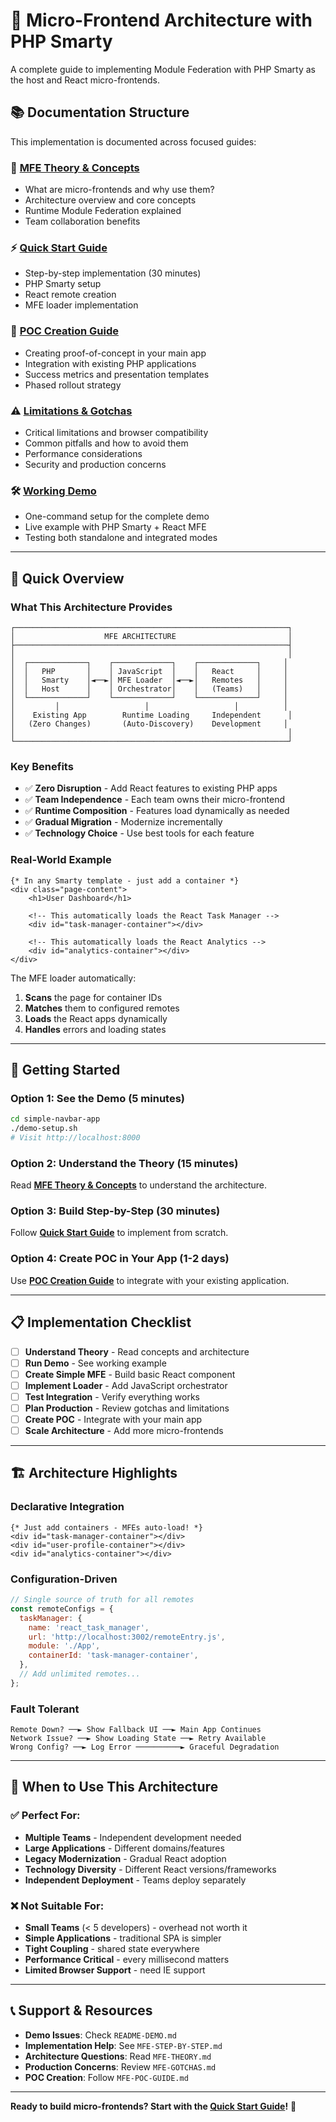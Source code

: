 # 🚀 **Micro-Frontend Architecture with PHP Smarty**

A complete guide to implementing Module Federation with PHP Smarty as the host and React micro-frontends.

## **📚 Documentation Structure**

This implementation is documented across focused guides:

### **🧠 [MFE Theory & Concepts](./MFE-THEORY.md)**

- What are micro-frontends and why use them?
- Architecture overview and core concepts
- Runtime Module Federation explained
- Team collaboration benefits

### **⚡ [Quick Start Guide](./MFE-STEP-BY-STEP.md)**

- Step-by-step implementation (30 minutes)
- PHP Smarty setup
- React remote creation
- MFE loader implementation

### **🎯 [POC Creation Guide](./MFE-POC-GUIDE.md)**

- Creating proof-of-concept in your main app
- Integration with existing PHP applications
- Success metrics and presentation templates
- Phased rollout strategy

### **⚠️ [Limitations & Gotchas](./MFE-GOTCHAS.md)**

- Critical limitations and browser compatibility
- Common pitfalls and how to avoid them
- Performance considerations
- Security and production concerns

### **🛠️ [Working Demo](./README-DEMO.md)**

- One-command setup for the complete demo
- Live example with PHP Smarty + React MFE
- Testing both standalone and integrated modes

---

## **🚀 Quick Overview**

### **What This Architecture Provides**

```
┌─────────────────────────────────────────────────────────────┐
│                    MFE ARCHITECTURE                         │
├─────────────────────────────────────────────────────────────┤
│                                                             │
│  ┌─────────────┐    ┌─────────────┐    ┌─────────────┐     │
│  │   PHP       │    │ JavaScript  │    │   React     │     │
│  │   Smarty    │◄──►│ MFE Loader  │◄──►│   Remotes   │     │
│  │   Host      │    │ Orchestrator│    │   (Teams)   │     │
│  └─────────────┘    └─────────────┘    └─────────────┘     │
│         │                   │                   │          │
│    Existing App        Runtime Loading     Independent      │
│   (Zero Changes)       (Auto-Discovery)    Development     │
│                                                             │
└─────────────────────────────────────────────────────────────┘
```

### **Key Benefits**

- ✅ **Zero Disruption** - Add React features to existing PHP apps
- ✅ **Team Independence** - Each team owns their micro-frontend
- ✅ **Runtime Composition** - Features load dynamically as needed
- ✅ **Gradual Migration** - Modernize incrementally
- ✅ **Technology Choice** - Use best tools for each feature

### **Real-World Example**

```smarty
{* In any Smarty template - just add a container *}
<div class="page-content">
    <h1>User Dashboard</h1>

    <!-- This automatically loads the React Task Manager -->
    <div id="task-manager-container"></div>

    <!-- This automatically loads the React Analytics -->
    <div id="analytics-container"></div>
</div>
```

The MFE loader automatically:

1. **Scans** the page for container IDs
2. **Matches** them to configured remotes
3. **Loads** the React apps dynamically
4. **Handles** errors and loading states

---

## **🎯 Getting Started**

### **Option 1: See the Demo (5 minutes)**

```bash
cd simple-navbar-app
./demo-setup.sh
# Visit http://localhost:8000
```

### **Option 2: Understand the Theory (15 minutes)**

Read **[MFE Theory & Concepts](./MFE-THEORY.md)** to understand the architecture.

### **Option 3: Build Step-by-Step (30 minutes)**

Follow **[Quick Start Guide](./MFE-STEP-BY-STEP.md)** to implement from scratch.

### **Option 4: Create POC in Your App (1-2 days)**

Use **[POC Creation Guide](./MFE-POC-GUIDE.md)** to integrate with your existing application.

---

## **📋 Implementation Checklist**

- [ ] **Understand Theory** - Read concepts and architecture
- [ ] **Run Demo** - See working example
- [ ] **Create Simple MFE** - Build basic React component
- [ ] **Implement Loader** - Add JavaScript orchestrator
- [ ] **Test Integration** - Verify everything works
- [ ] **Plan Production** - Review gotchas and limitations
- [ ] **Create POC** - Integrate with your main app
- [ ] **Scale Architecture** - Add more micro-frontends

---

## **🏗️ Architecture Highlights**

### **Declarative Integration**

```smarty
{* Just add containers - MFEs auto-load! *}
<div id="task-manager-container"></div>
<div id="user-profile-container"></div>
<div id="analytics-container"></div>
```

### **Configuration-Driven**

```javascript
// Single source of truth for all remotes
const remoteConfigs = {
  taskManager: {
    name: 'react_task_manager',
    url: 'http://localhost:3002/remoteEntry.js',
    module: './App',
    containerId: 'task-manager-container',
  },
  // Add unlimited remotes...
};
```

### **Fault Tolerant**

```
Remote Down? ──► Show Fallback UI ──► Main App Continues
Network Issue? ──► Show Loading State ──► Retry Available
Wrong Config? ──► Log Error ──────────► Graceful Degradation
```

---

## **🎯 When to Use This Architecture**

### **✅ Perfect For:**

- **Multiple Teams** - Independent development needed
- **Large Applications** - Different domains/features
- **Legacy Modernization** - Gradual React adoption
- **Technology Diversity** - Different React versions/frameworks
- **Independent Deployment** - Teams deploy separately

### **❌ Not Suitable For:**

- **Small Teams** (< 5 developers) - overhead not worth it
- **Simple Applications** - traditional SPA is simpler
- **Tight Coupling** - shared state everywhere
- **Performance Critical** - every millisecond matters
- **Limited Browser Support** - need IE support

---

## **📞 Support & Resources**

- **Demo Issues**: Check `README-DEMO.md`
- **Implementation Help**: See `MFE-STEP-BY-STEP.md`
- **Architecture Questions**: Read `MFE-THEORY.md`
- **Production Concerns**: Review `MFE-GOTCHAS.md`
- **POC Creation**: Follow `MFE-POC-GUIDE.md`

---

**Ready to build micro-frontends? Start with the [Quick Start Guide](./MFE-STEP-BY-STEP.md)!** 🚀
